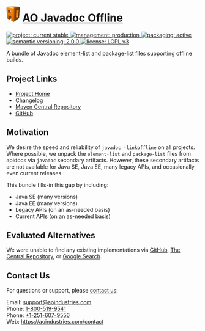 # [<img src="ao-logo.png" alt="AO Logo" width="35" height="40">](https://github.com/aoindustries) [AO Javadoc Offline](https://github.com/aoindustries/ao-javadoc-offline)
<p>
	<a href="https://aoindustries.com/life-cycle#project-current-stable">
		<img src="https://aoindustries.com/ao-badges/project-current-stable.svg" alt="project: current stable" />
	</a>
	<a href="https://aoindustries.com/life-cycle#management-production">
		<img src="https://aoindustries.com/ao-badges/management-production.svg" alt="management: production" />
	</a>
	<a href="https://aoindustries.com/life-cycle#packaging-active">
		<img src="https://aoindustries.com/ao-badges/packaging-active.svg" alt="packaging: active" />
	</a>
	<br />
	<a href="http://semver.org/spec/v2.0.0.html">
		<img src="https://aoindustries.com/ao-badges/semver-2.0.0.svg" alt="semantic versioning: 2.0.0" />
	</a>
	<a href="https://www.gnu.org/licenses/lgpl-3.0">
		<img src="https://aoindustries.com/ao-badges/license-lgpl-3.0.svg" alt="license: LGPL v3" />
	</a>
</p>

A bundle of Javadoc element-list and package-list files supporting offline builds.

## Project Links
* [Project Home](https://aoindustries.com/ao-javadoc-offline/)
* [Changelog](https://aoindustries.com/ao-javadoc-offline/changelog)
* [Maven Central Repository](https://search.maven.org/artifact/com.aoindustries/ao-javadoc-offline)
* [GitHub](https://github.com/aoindustries/ao-javadoc-offline)

## Motivation
We desire the speed and reliability of `javadoc -linkoffline` on all projects.
Where possible, we unpack the `element-list` and `package-list` files from
apidocs via `javadoc` secondary artifacts.  However, these secondary artifacts
are not available for Java SE, Java EE, many legacy APIs, and occasionally even
current releases.

This bundle fills-in this gap by including:
* Java SE (many versions)
* Java EE (many versions)
* Legacy APIs (on an as-needed basis)
* Current APIs (on an as-needed basis)

## Evaluated Alternatives
We were unable to find any existing implementations via
[GitHub](https://github.com/search?utf8=%E2%9C%93&q=java+apidocs&type=Repositories&ref=searchresults),
[The Central Repository](https://search.maven.org/search?q=apidocs),
or [Google Search](https://www.google.com/search?q=java+offline+%22package-list%22+bundle).

## Contact Us
For questions or support, please [contact us](https://aoindustries.com/contact):

Email: [support@aoindustries.com](mailto:support@aoindustries.com)  
Phone: [1-800-519-9541](tel:1-800-519-9541)  
Phone: [+1-251-607-9556](tel:+1-251-607-9556)  
Web: https://aoindustries.com/contact
